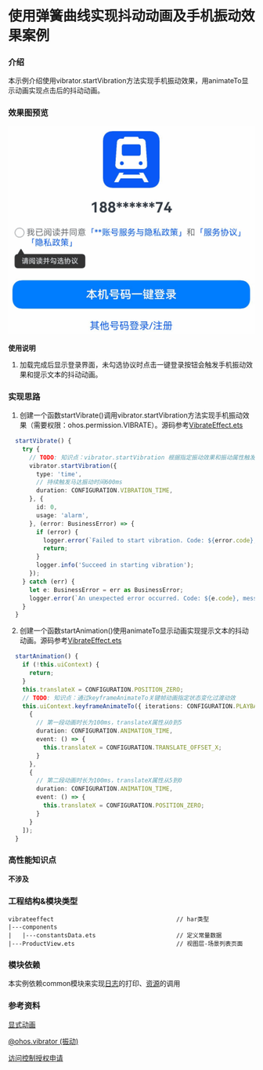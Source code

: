 # 使用弹簧曲线实现抖动动画及手机振动效果案例

### 介绍

本示例介绍使用vibrator.startVibration方法实现手机振动效果，用animateTo显示动画实现点击后的抖动动画。

### 效果图预览

![](../../product/entry/src/main/resources/base/media/vibrate_effect.gif)

**使用说明**

1. 加载完成后显示登录界面，未勾选协议时点击一键登录按钮会触发手机振动效果和提示文本的抖动动画。

### 实现思路

1. 创建一个函数startVibrate()调用vibrator.startVibration方法实现手机振动效果（需要权限：ohos.permission.VIBRATE）。源码参考[VibrateEffect.ets](./src/main/ets/VibrateEffect.ets)
```ts
  startVibrate() {
    try {
      // TODO: 知识点：vibrator.startVibration 根据指定振动效果和振动属性触发马达振动
      vibrator.startVibration({
        type: 'time',
        // 持续触发马达振动时间600ms
        duration: CONFIGURATION.VIBRATION_TIME,
      }, {
        id: 0,
        usage: 'alarm',
      }, (error: BusinessError) => {
        if (error) {
          logger.error(`Failed to start vibration. Code: ${error.code}, message: ${error.message}`);
          return;
        }
        logger.info('Succeed in starting vibration');
      });
    } catch (err) {
      let e: BusinessError = err as BusinessError;
      logger.error(`An unexpected error occurred. Code: ${e.code}, message: ${e.message}`);
    }
  }
  ```
2. 创建一个函数startAnimation()使用animateTo显示动画实现提示文本的抖动动画。源码参考[VibrateEffect.ets](./src/main/ets/VibrateEffect.ets)
```ts
  startAnimation() {
    if (!this.uiContext) {
      return;
    }
    this.translateX = CONFIGURATION.POSITION_ZERO;
    // TODO: 知识点：通过keyframeAnimateTo关键帧动画指定状态变化过渡动效
    this.uiContext.keyframeAnimateTo({ iterations: CONFIGURATION.PLAYBACK_COUNT }, [
      {
        // 第一段动画时长为100ms，translateX属性从0到5
        duration: CONFIGURATION.ANIMATION_TIME,
        event: () => {
          this.translateX = CONFIGURATION.TRANSLATE_OFFSET_X;
        }
      },
      {
        // 第二段动画时长为100ms，translateX属性从5到0
        duration: CONFIGURATION.ANIMATION_TIME,
        event: () => {
          this.translateX = CONFIGURATION.POSITION_ZERO;
        }
      }
    ]);
  }
```
### 高性能知识点

**不涉及**

### 工程结构&模块类型

   ```
   vibrateeffect                                   // har类型
   |---components
   |   |---constantsData.ets                       // 定义常量数据
   |---ProductView.ets                             // 视图层-场景列表页面
   ```

### 模块依赖

本实例依赖common模块来实现[日志](../../common/utils/src/main/ets/log/Logger.ets)的打印、[资源](../../common/utils/src/main/resources/base/element)的调用

### 参考资料

[显式动画](https://developer.huawei.com/consumer/cn/doc/harmonyos-references-V2/ts-explicit-animation-0000001478341181-V2)

[@ohos.vibrator (振动)](https://developer.huawei.com/consumer/cn/doc/harmonyos-references-V2/js-apis-vibrator-0000001451155026-V2#ZH-CN_TOPIC_0000001574248809__vibrateeffect9)

[访问控制授权申请](https://developer.huawei.com/consumer/cn/doc/harmonyos-guides-V2/accesstoken-guidelines-0000001493744016-V2)
